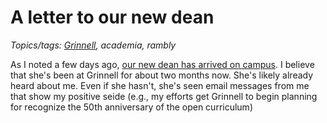 A letter to our new dean
========================

*Topics/tags: [Grinnell](index-grinnell), academia, rambly*

As I noted a few days ago, [our new dean has arrived on campus](new-dean-2019-08-28).  I believe that she's been at Grinnell for about two months now.  She's likely already heard about me.  Even if she hasn't, she's seen email messages
from me that show my positive seide (e.g., my efforts get Grinnell to
begin planning for 
recognize the 50th anniversary of the open curriculum)
